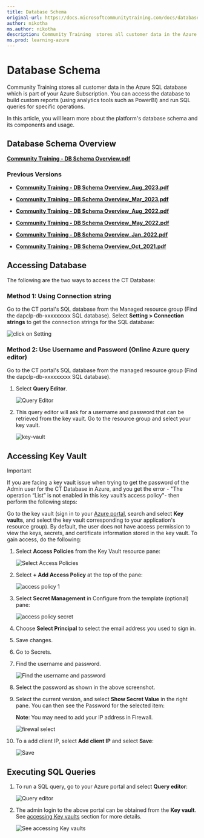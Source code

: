 ```yaml
---
title: Database Schema
original-url: https://docs.microsoftcommunitytraining.com/docs/database-schema
author: nikotha
ms.author: nikotha
description: Community Training  stores all customer data in the Azure SQL database which is part of customer's Azure Subscription.
ms.prod: learning-azure
---
```


# Database Schema

Community Training stores all customer data in the Azure SQL database which is part of your Azure Subscription. You can access the database to build custom reports (using analytics tools such as PowerBI) and run SQL queries for specific operations.

In this article, you will learn more about the platform's database schema and its components and usage.

## Database Schema Overview

[**Community Training - DB Schema Overview.pdf**](https://github.com/MicrosoftDocs/microsoft-community-training/files/12378831/Microsoft.Community.Training_DB.Schema_Aug.2023.pdf)


### Previous Versions

* [**Community Training - DB Schema Overview_Aug_2023.pdf**](https://github.com/MicrosoftDocs/microsoft-community-training/files/12378831/Microsoft.Community.Training_DB.Schema_Aug.2023.pdf)

* [**Community Training - DB Schema Overview_Mar_2023.pdf**](https://github.com/MicrosoftDocs/microsoft-community-training/files/10917137/MCT_DB.Schema_Mar.2023.pdf)


* [**Community Training - DB Schema Overview_Aug_2022.pdf**](https://github.com/MicrosoftDocs/microsoft-community-training/files/9754128/MCT_DB.Schema_Aug2022.pdf)

* [**Community Training - DB Schema Overview_May_2022.pdf**](https://github.com/MicrosoftDocs/microsoft-community-training/files/8511863/MCT_DB_Schema_Apr2022.pdf)

* [**Community Training - DB Schema Overview_Jan_2022.pdf**](https://github.com/MicrosoftDocs/microsoft-community-training/files/7889844/MCT_DB_Schema_Jan2022.pdf)

* [**Community Training - DB Schema Overview_Oct_2021.pdf**](https://github.com/MicrosoftDocs/microsoft-community-training/files/7581669/MCT_DB_Schema_Oct2021.pdf)

## Accessing Database

The following are the two ways to access the CT Database:

### Method 1: Using Connection string

Go to the CT portal's SQL database from the Managed resource group (Find the dapclp-db-xxxxxxxxx SQL database).
Select **Setting > Connection strings** to get the connection strings for the SQL database:

   ![click on Setting](../../media/image%28346%29.png)

### Method 2: Use Username and Password (Online Azure query editor)

Go to the CT portal's SQL database from the managed resource group (Find the dapclp-db-xxxxxxxxx SQL database).

1. Select **Query Editor**.

    ![Query Editor](../../media/image%28347%29.png)

2. This query editor will ask for a username and password that can be retrieved from the key vault. Go to the resource group and select your key vault.

    ![key-vault](../../media/image%28348%29.png)

## Accessing Key Vault

> [!IMPORTANT]  
> If you are facing a key vault issue when trying to get the password of the Admin user for the CT Database in Azure, and you get the error - "The operation “List” is not enabled in this key vault’s access policy"- then perform the following steps:

Go to the key vault (sign in to your [Azure portal](https://ms.portal.azure.com/), search and select **Key vaults**, and select the key vault corresponding to your application's resource group). By default, the user does not have access permission to view the keys, secrets, and certificate information stored in the key vault. To gain access, do the following:

1. Select **Access Policies** from the Key Vault resource pane:

    ![Select Access Policies](../../media/image%28349%29.png)

2. Select **+ Add Access Policy** at the top of the pane:

    ![access policy 1](../../media/access%20policy%201.png)

3. Select **Secret Management** in Configure from the template (optional) pane:

    ![access policy secret](../../media/access%20policy%20secret.png)

4. Choose **Select Principal** to select the email address you used to sign in.

5. Save changes.

6. Go to Secrets.

7. Find the username and password.

    ![Find the username and password](../../media/image%28350%29.png)

8. Select the password as shown in the above screenshot.

9. Select the current version, and select **Show Secret Value** in the right pane. You can then see the Password for the selected item:

    **Note**: You may need to add your IP address in Firewall.

    ![firewal select](../../media/firewal%20select.png)

10. To a add client IP, select **Add client IP** and select **Save**:

    ![Save](../../media/FIREWAL.png)
    
## Executing SQL Queries

1. To run a SQL query, go to your Azure portal and select  **Query editor**:

    ![Query editor](../../media/image%28353%29.png)

2. The admin login to the above portal can be obtained from the **Key vault**. See [accessing Key vaults](./database-schema.md#accessing-key-vault) section for more details.

    ![See accessing Key vaults](../../media/image%28354%29.png)
